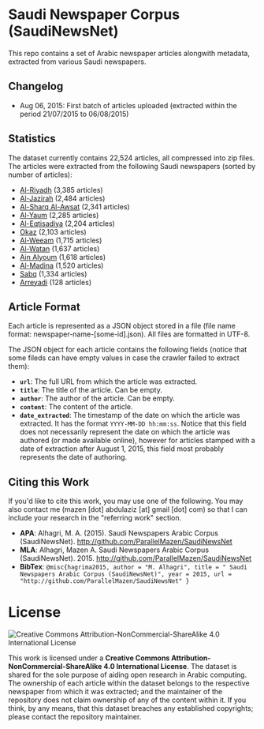 # Saudi Newspaper Corpus (SaudiNewsNet)
This repo contains a set of Arabic newspaper articles alongwith metadata, extracted from various Saudi newspapers.

Changelog
---------

 - Aug 06, 2015: First batch of articles uploaded (extracted within the period 21/07/2015 to 06/08/2015)

Statistics
----------
The dataset currently contains 22,524 articles, all compressed into zip files. The articles were extracted from the following Saudi newspapers (sorted by number of articles):

 - [Al-Riyadh](http://www.alriyadh.com/) (3,385 articles)
 - [Al-Jazirah](http://al-jazirah.com/) (2,484 articles)
 - [Al-Sharq Al-Awsat](aawsat.com/) (2,341 articles)
 - [Al-Yaum](http://alyaum.com/) (2,285 articles)
 - [Al-Eqtisadiya](http://aleqt.com/) (2,204 articles)
 - [Okaz](http://www.okaz.com.sa/) (2,103 articles)
 - [Al-Weeam](http://alweeam.com.sa/) (1,715 articles)
 - [Al-Watan](http://alwatan.com.sa/) (1,637 articles)
 - [Ain Alyoum](http://3alyoum.com/) (1,618 articles)
 - [Al-Madina](http://www.al-madina.com/) (1,520 articles)
 - [Sabq](http://sabq.org/) (1,334 articles)
 - [Arreyadi](http://www.arreyadi.com.sa/) (128 articles)

Article Format
----------
Each article is represented as a JSON object stored in a file (file name format: newspaper-name-[some-id].json). All files are formatted in UTF-8.

The JSON object for each article contains the following fields (notice that some fileds can have empty values in case the crawler failed to extract them):

 - **`url`**: The full URL from which the article was extracted.
 - **`title`**: The title of the article. Can be empty.
 - **`author`**: The author of the article. Can be empty.
 - **`content`**: The content of the article.
 - **`date_extracted`**: The timestamp of the date on which the article was extracted. It has the format `YYYY-MM-DD hh:mm:ss`. Notice that this field does not necessarily represent the date on which the article was authored (or made available online), however for articles stamped with a date of extraction after August 1, 2015, this field most probably represents the date of authoring.


Citing this Work
------------------

If you'd like to cite this work, you may use one of the following. You may also contact me (mazen [dot] abdulaziz [at] gmail [dot] com) so that I can include your research in the "referring work" section.

 - **APA**: Alhagri, M. A. (2015). Saudi Newspapers Arabic Corpus (SaudiNewsNet). http://github.com/ParallelMazen/SaudiNewsNet
 - **MLA**: Alhagri, Mazen A. Saudi Newspapers Arabic Corpus (SaudiNewsNet). 2015. http://github.com/ParallelMazen/SaudiNewsNet
 - **BibTex**: 
  `@misc{hagrima2015,
  author = "M. Alhagri",
  title = " Saudi Newspapers Arabic Corpus (SaudiNewsNet)",
  year = 2015,
  url = "http://github.com/ParallelMazen/SaudiNewsNet"
  }`

# License
![Creative Commons Attribution-NonCommercial-ShareAlike 4.0 International License](https://i.creativecommons.org/l/by-nc-sa/4.0/88x31.png)

This work is licensed under a **Creative Commons Attribution-NonCommercial-ShareAlike 4.0 International License**. The dataset is shared for the sole purpose of aiding open research in Arabic computing. The ownership of each article within the dataset belongs to the respective newspaper from which it was extracted; and the maintainer of the repository does not claim ownership of any of the content within it. If you think, by any means, that this dataset breaches any established copyrights; please contact the repository maintainer.



